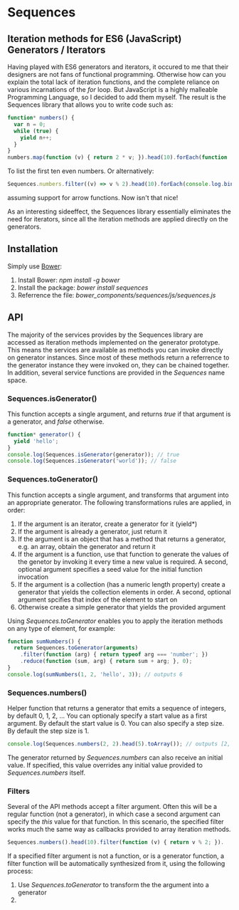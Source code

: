 # Sequences
## Iteration methods for ES6 (JavaScript) Generators / Iterators
Having played with ES6 generators and iterators, it occured to me that their designers are not fans of functional programming. Otherwise how can you explain the total lack of iteration functions, and the complete reliance on various incarnations of the *for* loop. But JavaScript is a highly malleable Programming Language, so I decided to add them myself. The result is the Sequences library that allows you to write code such as:
```javascript
function* numbers() {
  var n = 0;
  while (true) {
    yield n++;
  }
}
numbers.map(function (v) { return 2 * v; }).head(10).forEach(function (v) { console.log(v); });
```
To list the first ten even numbers. Or alternatively:
```javascript
Sequences.numbers.filter((v) => v % 2).head(10).forEach(console.log.bind(console));
```
assuming support for arrow functions. Now isn't that nice!

As an interesting sideeffect, the Sequences library essentially eliminates the need for iterators, since all the iteration methods are applied directly on the generators.

## Installation
Simply use [Bower](http://bower.io/):

1. Install Bower: *npm install -g bower*
2. Install the package: *bower install sequences*
3. Referrence the file: *bower_components/sequences/js/sequences.js*

## API
The majority of the services provides by the Sequences library are accessed as iteration methods implemented on the generator prototype. This means the services are available as methods you can invoke directly on generator instances. Since most of these methods return a referrence to the generator instance they were invoked on, they can be chained together. In addition, several service functions are provided in the *Sequences* name space.

### Sequences.isGenerator()
This function accepts a single argument, and returns *true* if that argument is a generator, and *false* otherwise.
```javascript
function* generator() {
  yield 'hello';
}
console.log(Sequences.isGenerator(generator)); // true
console.log(Sequences.isGenerator('world')); // false
```

### Sequences.toGenerator()
This function accepts a single argument, and transforms that argument into an appropriate generator. The following transformations rules are applied, in order:
1. If the argument is an iterator, create a generator for it (yield*)
2. If the argument is already a generator, just return it
3. If the argument is an object that has a method that returns a generator, e.g. an array, obtain the generator and return it
4. If the argument is a function, use that function to generate the values of the genetor by invoking it every time a new value is required. A second, optional argument specifies a seed value for the initial function invocation
5. If the argument is a collection (has a numeric length property) create a generator that yields the collection elements in order. A second, optional argument spcifies that index of the element to start on
6. Otherwise create a simple generator that yields the provided argument
 
Using *Sequences.toGenerator* enables you to apply the iteration methods on any type of element, for example:
```javascript
function sumNumbers() {
  return Sequences.toGenerator(arguments)
    .filter(function (arg) { return typeof arg === 'number'; })
    .reduce(function (sum, arg) { return sum + arg; }, 0);
}
console.log(sumNumbers(1, 2, 'hello', 3)); // outputs 6
```

### Sequences.numbers()
Helper function that returns a generator that emits a sequence of integers, by default 0, 1, 2, ... You can optionaly specify a start value as a first argument. By default the start value is 0. You can also specify a step size. By default the step size is 1.
```javascript
console.log(Sequences.numbers(2, 2).head(5).toArray()); // outputs [2, 4, 6, 8, 10]
```
The generator returned by *Sequences.numbers* can also receive an initial value. If specified, this value overrides any initial value provided to *Sequences.numbers* itself.

### Filters
Several of the API methods accept a filter argument. Often this will be a regular function (not a generator), in which case a second argument can specify the *this* value for that function. In this scenario, the specified filter works much the same way as callbacks provided to array iteration methods.
```javascript
Sequences.numbers().head(10).filter(function (v) { return v % 2; }).
```
If a specified filter argument is not a function, or is a generator function, a filter function will be automatically synthesized from it, using the following process:
1. Use *Sequences.toGenerator* to transform the the argument into a generator
2. 
